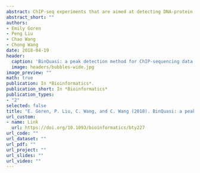 ```yaml
---
abstract: ChIP-seq experiments that are aimed at detecting DNA-protein interactions require biological replication to draw inferential conclusions, however there is no current consensus on how to analyze ChIP-seq data with biological replicates. Very few methodologies exist for the joint analysis of replicated ChIP-seq data, with approaches ranging from combining the results of analyzing replicates individually to joint modeling of all replicates. Combining the results of individual replicates analyzed separately can lead to reduced peak classification performance compared to joint modeling. Currently available methods for joint analysis may fail to control the false discovery rate at the nominal level. We propose BinQuasi, a peak caller for replicated ChIP-seq data, that jointly models biological replicates using a generalized linear model framework and employs a one-sided quasi-likelihood ratio test to detect peaks. When applied to simulated data and real datasets, BinQuasi performs favorably compared to existing methods, including better control of false discovery rate than existing joint modeling approaches. BinQuasi offers a flexible approach to joint modeling of replicated ChIP-seq data which is preferable to combining the results of replicates analyzed individually.
abstract_short: ""
authors:
- Emily Goren  
- Peng Liu  
- Chao Wang  
- Chong Wang
date: 2018-04-19
header:
  caption: 'BinQuasi: a peak detection method for ChIP-sequencing data with biological replicates'
  image: headers/bubbles-wide.jpg
image_preview: ""
math: true
publication: In *Bioinformatics*.
publication_short: In *Bioinformatics*
publication_types:
- "2"
selected: false
title: "E. Goren, P. Liu, C. Wang, and C. Wang (2018). BinQuasi: a peak detection method for ChIP-sequencing data with biological replicates. Bioinformatics."
url_custom:
- name: Link
  url: https://doi.org/10.1093/bioinformatics/bty227
url_code: ""
url_dataset: ""
url_pdf: ""
url_project: ""
url_slides: ""
url_video: ""
---
```

